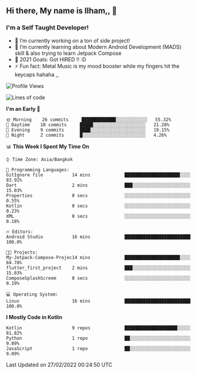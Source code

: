 ## Hi there, My name is Ilham,, 👋


### I'm a Self Taught Developer!
- 🔭 I’m currently working on a ton of side project!
- 🌱 I’m currently learning about Modern Android Development (MADS) skill & also trying to learn Jetpack Compose
- 🥅 2021 Goals: Got HIRED !! :D
- ⚡ Fun fact: Metal Music is my mood booster while my fingers hit the keycaps hahaha  ,,



<!--START_SECTION:waka-->
![Profile Views](http://img.shields.io/badge/Profile%20Views-0-blue)

![Lines of code](https://img.shields.io/badge/From%20Hello%20World%20I%27ve%20Written-380%20Thousand%20lines%20of%20code-blue)

**I'm an Early 🐤** 

```text
🌞 Morning    26 commits     █████████████░░░░░░░░░░░░   55.32% 
🌆 Daytime    10 commits     █████░░░░░░░░░░░░░░░░░░░░   21.28% 
🌃 Evening    9 commits      ████░░░░░░░░░░░░░░░░░░░░░   19.15% 
🌙 Night      2 commits      █░░░░░░░░░░░░░░░░░░░░░░░░   4.26%

```


📊 **This Week I Spent My Time On** 

```text
⌚︎ Time Zone: Asia/Bangkok

💬 Programming Languages: 
GitIgnore file           14 mins             █████████████████████░░░░   83.92% 
Dart                     2 mins              ███░░░░░░░░░░░░░░░░░░░░░░   15.03% 
Properties               0 secs              ░░░░░░░░░░░░░░░░░░░░░░░░░   0.55% 
Kotlin                   0 secs              ░░░░░░░░░░░░░░░░░░░░░░░░░   0.23% 
XML                      0 secs              ░░░░░░░░░░░░░░░░░░░░░░░░░   0.18%

🔥 Editors: 
Android Studio           16 mins             █████████████████████████   100.0%

🐱‍💻 Projects: 
My-Jetpack-Compose-Projec14 mins             █████████████████████░░░░   84.78% 
flutter_first_project    2 mins              ███░░░░░░░░░░░░░░░░░░░░░░   15.03% 
ComposeSplashScreem      0 secs              ░░░░░░░░░░░░░░░░░░░░░░░░░   0.19%

💻 Operating System: 
Linux                    16 mins             █████████████████████████   100.0%

```

**I Mostly Code in Kotlin** 

```text
Kotlin                   9 repos             ████████████████████░░░░░   81.82% 
Python                   1 repo              ██░░░░░░░░░░░░░░░░░░░░░░░   9.09% 
JavaScript               1 repo              ██░░░░░░░░░░░░░░░░░░░░░░░   9.09%

```



 Last Updated on 27/02/2022 00:24:50 UTC
<!--END_SECTION:waka-->
